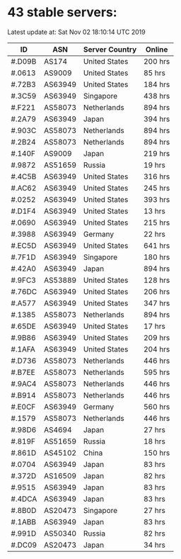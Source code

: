 # 43 stable servers:

Latest update at: Sat Nov 02 18:10:14 UTC 2019

| ID | ASN | Server Country | Online |
| -- | --- | -------------- | ------ |
| #.D09B | AS174 | United States | 200 hrs |
| #.0613 | AS9009 | United States | 85 hrs |
| #.72B3 | AS63949 | United States | 184 hrs |
| #.3C59 | AS63949 | Singapore | 438 hrs |
| #.F221 | AS58073 | Netherlands | 894 hrs |
| #.2A79 | AS63949 | Japan | 394 hrs |
| #.903C | AS58073 | Netherlands | 894 hrs |
| #.2B24 | AS58073 | Netherlands | 894 hrs |
| #.140F | AS9009 | Japan | 219 hrs |
| #.9872 | AS51659 | Russia | 19 hrs |
| #.4C5B | AS63949 | United States | 316 hrs |
| #.AC62 | AS63949 | United States | 245 hrs |
| #.0252 | AS63949 | United States | 393 hrs |
| #.D1F4 | AS63949 | United States | 13 hrs |
| #.0690 | AS63949 | United States | 215 hrs |
| #.3988 | AS63949 | Germany | 22 hrs |
| #.EC5D | AS63949 | United States | 641 hrs |
| #.7F1D | AS63949 | Singapore | 180 hrs |
| #.42A0 | AS63949 | Japan | 894 hrs |
| #.9FC3 | AS53889 | United States | 128 hrs |
| #.76DC | AS63949 | United States | 206 hrs |
| #.A577 | AS63949 | United States | 347 hrs |
| #.1385 | AS58073 | Netherlands | 894 hrs |
| #.65DE | AS63949 | United States | 17 hrs |
| #.9B86 | AS63949 | United States | 209 hrs |
| #.1AFA | AS63949 | United States | 204 hrs |
| #.D736 | AS58073 | Netherlands | 446 hrs |
| #.B7EE | AS58073 | Netherlands | 595 hrs |
| #.9AC4 | AS58073 | Netherlands | 446 hrs |
| #.B914 | AS58073 | Netherlands | 446 hrs |
| #.E0CF | AS63949 | Germany | 560 hrs |
| #.1579 | AS58073 | Netherlands | 446 hrs |
| #.98D6 | AS4694 | Japan | 27 hrs |
| #.819F | AS51659 | Russia | 18 hrs |
| #.861D | AS45102 | China | 150 hrs |
| #.0704 | AS63949 | Japan | 83 hrs |
| #.372D | AS16509 | Japan | 82 hrs |
| #.9515 | AS63949 | Japan | 83 hrs |
| #.4DCA | AS63949 | Japan | 83 hrs |
| #.8B0D | AS20473 | Singapore | 27 hrs |
| #.1ABB | AS63949 | Japan | 83 hrs |
| #.991D | AS50340 | Russia | 82 hrs |
| #.DC09 | AS20473 | Japan | 34 hrs |

